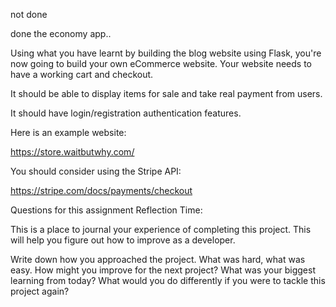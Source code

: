not done

done the economy app..


Using what you have learnt by building the blog website using Flask, you're now going to build your own eCommerce website. Your website needs to have a working cart and checkout.

It should be able to display items for sale and take real payment from users.

It should have login/registration authentication features.

Here is an example website:

https://store.waitbutwhy.com/



You should consider using the Stripe API:

https://stripe.com/docs/payments/checkout

Questions for this assignment
Reflection Time:

This is a place to journal your experience of completing this project. This will help you figure out how to improve as a developer.

Write down how you approached the project. What was hard, what was easy. How might you improve for the next project? What was your biggest learning from today? What would you do differently if you were to tackle this project again?


